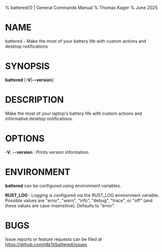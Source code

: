 % battered(1) | General Commands Manual
% Thomas Kager
% June 2025

# NAME

battered - Make the most of your battery life with custom actions and desktop notifications

# SYNOPSIS

**battered** [**-V**|**\--version**]

# DESCRIPTION

Make the most of your laptop's battery life with custom actions and informative desktop notifications.

# OPTIONS

**-V**, **\--version**
: Prints version information.

# ENVIRONMENT

**battered** can be configured using environment variables.

**RUST_LOG**
: Logging is configured via the RUST_LOG environment variable. Possible values are "error", "warn", "info", "debug", "trace", or "off" (and these values are case-insensitive). Defaults to "error".

# BUGS

Issue reports or feature requests can be filed at https://github.com/t4k1t/battered/issues
